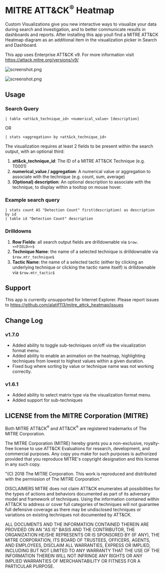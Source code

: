 # MITRE ATT&CK<sup>&reg;</sup> Heatmap

Custom Visualizations give you new interactive ways to visualize your data during search and investigation, and to better communicate results in dashboards and reports. After installing this app youll find a MITRE ATT&CK Heatmap diagram as an additional item in the visualization picker in Search and Dashboard.

This app uses Enterprise ATT&CK v9. For more information visit https://attack.mitre.org/versions/v9/

![screenshot.png](https://github.com/alatif113/mitre_attack_heatmap/blob/master/static/screenshot.gif?raw=true)

![screenshot.png](https://github.com/alatif113/mitre_attack_heatmap/blob/master/static/focus.gif?raw=true)

## Usage

### Search Query

`| table <att&ck_technique_id> <numerical_value> [description]`

OR

`| stats <aggregation> by <att&ck_technique_id>`

The visualization requires at least 2 fields to be present within the search output, with an optional third:
1. **att&ck_technique_id**: The ID of a MITRE ATT&CK Technique (e.g. T0001)
2. **numerical_value / aggregation**: A numerical value or aggregation to associate with the technique (e.g. count, sum, average)
3. **(Optional) description**: An optional description to associate with the technique, to display within a tooltop on mouse hover.  

### Example search query

```
| stats count AS "Detection Count" first(description) as description by id
| table id "Detection Count" description
```

### Drilldowns

1. **Row Fields**: all search output fields are drilldownable via `$row.<<FIELD>>$`
2. **Technique Name**: the name of a selected technique is drilldownable via `$row.mtr_technique$`
3. **Tactic Name**: the name of a selected tactic (either by clicking an underlying technique or clicking the tactic name itself) is drilldownable via `$row.mtr_tactic$`

## Support

This app is currently unsupported for Internet Explorer. Please report issues to https://github.com/alatif113/mitre_attck_heatmap/issues

## Change Log

### v1.7.0
- Added ability to toggle sub-techniques on/off via the visualization format menu.
- Added ability to enable an animation on the heatmap, highlighting techniques from lowest to highest values within a given duration. 
- Fixed bug where sorting by value or technique name was not working correctly.

### v1.6.1
- Added ability to select matrix type via the visualization format menu.
- Added support for sub-techniques

## LICENSE from the MITRE Corporation (MITRE)

Both MITRE ATT&CK<sup>&reg;</sup> and ATT&CK<sup>&reg;</sup> are registered trademarks of The MITRE Corporation.

The MITRE Corporation (MITRE) hereby grants you a non-exclusive, royalty-free license to use ATT&CK Evaluations for research, development, and commercial purposes. Any copy you make for such purposes is authorized provided that you reproduce MITRE's copyright designation and this license in any such copy.

"(C) 2018 The MITRE Corporation. This work is reproduced and distributed with the permission of The MITRE Corporation."

DISCLAIMERS
MITRE does not claim ATT&CK enumerates all possibilities for the types of actions and behaviors documented as part of its adversary model and framework of techniques. Using the information contained within ATT&CK to address or cover full categories of techniques will not guarantee full defensive coverage as there may be undisclosed techniques or variations on existing techniques not documented by ATT&CK.

ALL DOCUMENTS AND THE INFORMATION CONTAINED THEREIN ARE PROVIDED ON AN "AS IS" BASIS AND THE CONTRIBUTOR, THE ORGANIZATION HE/SHE REPRESENTS OR IS SPONSORED BY (IF ANY), THE MITRE CORPORATION, ITS BOARD OF TRUSTEES, OFFICERS, AGENTS, AND EMPLOYEES, DISCLAIM ALL WARRANTIES, EXPRESS OR IMPLIED, INCLUDING BUT NOT LIMITED TO ANY WARRANTY THAT THE USE OF THE INFORMATION THEREIN WILL NOT INFRINGE ANY RIGHTS OR ANY IMPLIED WARRANTIES OF MERCHANTABILITY OR FITNESS FOR A PARTICULAR PURPOSE.
